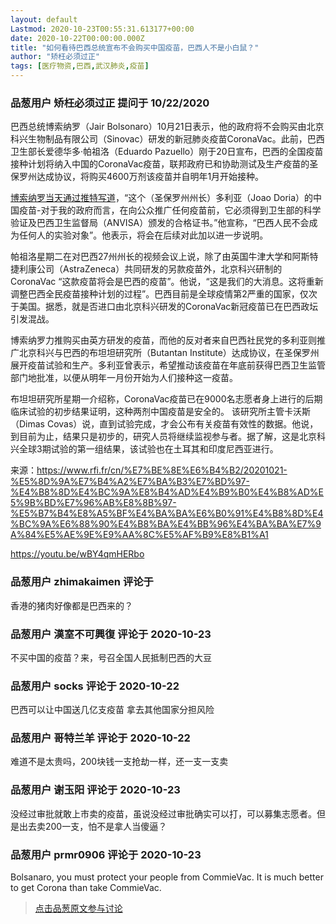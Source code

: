 ```yaml
---
layout: default
Lastmod: 2020-10-23T00:55:31.613177+00:00
date: 2020-10-22T00:00:00.000Z
title: "如何看待巴西总统宣布不会购买中国疫苗，巴西人不是小白鼠？"
author: "矫枉必须过正"
tags: [医疗物资,巴西,武汉肺炎,疫苗]
---
```



### 品葱用户 **矫枉必须过正** 提问于 10/22/2020
    
巴西总统博索纳罗（Jair Bolsonaro）10月21日表示，他的政府将不会购买由北京科兴生物制品有限公司（Sinovac）研发的新冠肺炎疫苗CoronaVac。此前，巴西卫生部长爱德华多·帕祖洛（Eduardo Pazuello）刚于20日宣布，巴西的全国疫苗接种计划将纳入中国的CoronaVac疫苗，联邦政府已和协助测试及生产疫苗的圣保罗州达成协议，将购买4600万剂该疫苗并自明年1月开始接种。  
  
  
[博索纳罗当天通过推特写道]( "https://twitter.com/jairbolsonaro/status/1318909799505985537")，“这个（圣保罗州州长）多利亚（Joao Doria）的中国疫苗-对于我的政府而言，在向公众推广任何疫苗前，它必须得到卫生部的科学验证及巴西卫生监督局（ANVISA）颁发的合格证书。”他宣称，“巴西人民不会成为任何人的实验对象”。他表示，将会在后续对此加以进一步说明。  
  
帕祖洛星期二在对巴西27州州长的视频会议上说，除了由英国牛津大学和阿斯特捷利康公司（AstraZeneca）共同研发的另款疫苗外，北京科兴研制的CoronaVac “这款疫苗将会是巴西的疫苗”。他说，“这是我们的大消息。这将重新调整巴西全民疫苗接种计划的过程”。巴西目前是全球疫情第2严重的国家，仅次于美国。据悉，就是否进口由北京科兴研发的CoronaVac新冠疫苗已在巴西政坛引发混战。  
  
博索纳罗力推购买由英方研发的疫苗，而他的反对者来自巴西社民党的多利亚则推广北京科兴与巴西的布坦坦研究所（Butantan Institute）达成协议，在圣保罗州展开疫苗试验和生产。多利亚曾表示，希望推动该疫苗在年底前获得巴西卫生监管部门地批准，以便从明年一月份开始为人们接种这一疫苗。  
  
  
布坦坦研究所星期一介绍称，CoronaVac疫苗已在9000名志愿者身上进行的后期临床试验的初步结果证明，这种两剂中国疫苗是安全的。 该研究所主管卡沃斯（Dimas Covas）说，直到试验完成，才会公布有关疫苗有效性的数据。他说，到目前为止，结果只是初步的，研究人员将继续监视参与者。据了解，这是北京科兴全球3期试验的第一组结果，该试验也在土耳其和印度尼西亚进行。  
  
来源：https://www.rfi.fr/cn/%E7%BE%8E%E6%B4%B2/20201021-%E5%8D%9A%E7%B4%A2%E7%BA%B3%E7%BD%97-%E4%B8%8D%E4%BC%9A%E8%B4%AD%E4%B9%B0%E4%B8%AD%E5%9B%BD%E7%96%AB%E8%8B%97-%E5%B7%B4%E8%A5%BF%E4%BA%BA%E6%B0%91%E4%B8%8D%E4%BC%9A%E6%88%90%E4%B8%BA%E4%BB%96%E4%BA%BA%E7%9A%84%E5%AE%9E%E9%AA%8C%E5%AF%B9%E8%B1%A1  
  
https://youtu.be/wBY4qmHERbo
    
                

### 品葱用户 **zhimakaimen** 评论于 
        
香港的猪肉好像都是巴西来的？
        
                

### 品葱用户 **漢室不可興復** 评论于 2020-10-23
        
不买中国的疫苗？来，号召全国人民抵制巴西的大豆
        
                

### 品葱用户 **socks** 评论于 2020-10-22
        
巴西可以让中国送几亿支疫苗 拿去其他国家分担风险
        
                

### 品葱用户 **哥特兰羊** 评论于 2020-10-22
        
难道不是太贵吗，200块钱一支抢劫一样，还一支一支卖
        
                

### 品葱用户 **谢玉阳** 评论于 2020-10-23
        
没经过审批就敢上市卖的疫苗，虽说没经过审批确实可以打，可以募集志愿者。但是出去卖200一支，怕不是拿人当傻逼？
        
                

### 品葱用户 **prmr0906** 评论于 2020-10-23
        
Bolsanaro, you must protect your people from CommieVac. It is much better to get Corona than take CommieVac.
        
                





> [点击品葱原文参与讨论](https://pincong.rocks/question/32543)

